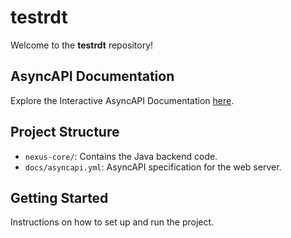 # testrdt

Welcome to the **testrdt** repository!

## AsyncAPI Documentation

Explore the Interactive AsyncAPI Documentation [here](https://asafarditi.github.io/testrdt/).

## Project Structure

- `nexus-core/`: Contains the Java backend code.
- `docs/asyncapi.yml`: AsyncAPI specification for the web server.

## Getting Started

Instructions on how to set up and run the project.

